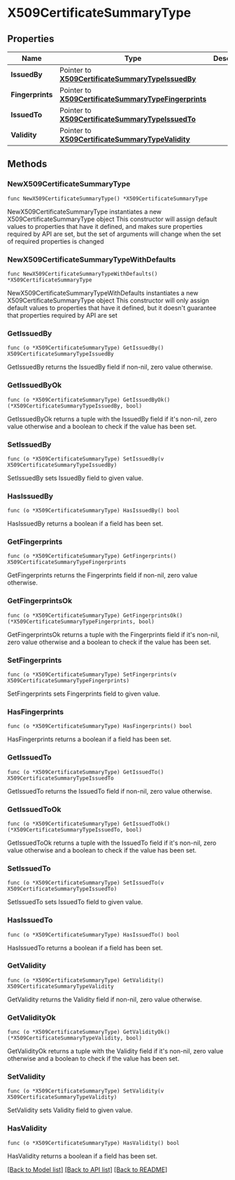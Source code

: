 # X509CertificateSummaryType

## Properties

Name | Type | Description | Notes
------------ | ------------- | ------------- | -------------
**IssuedBy** | Pointer to [**X509CertificateSummaryTypeIssuedBy**](X509CertificateSummaryTypeIssuedBy.md) |  | [optional] 
**Fingerprints** | Pointer to [**X509CertificateSummaryTypeFingerprints**](X509CertificateSummaryTypeFingerprints.md) |  | [optional] 
**IssuedTo** | Pointer to [**X509CertificateSummaryTypeIssuedTo**](X509CertificateSummaryTypeIssuedTo.md) |  | [optional] 
**Validity** | Pointer to [**X509CertificateSummaryTypeValidity**](X509CertificateSummaryTypeValidity.md) |  | [optional] 

## Methods

### NewX509CertificateSummaryType

`func NewX509CertificateSummaryType() *X509CertificateSummaryType`

NewX509CertificateSummaryType instantiates a new X509CertificateSummaryType object
This constructor will assign default values to properties that have it defined,
and makes sure properties required by API are set, but the set of arguments
will change when the set of required properties is changed

### NewX509CertificateSummaryTypeWithDefaults

`func NewX509CertificateSummaryTypeWithDefaults() *X509CertificateSummaryType`

NewX509CertificateSummaryTypeWithDefaults instantiates a new X509CertificateSummaryType object
This constructor will only assign default values to properties that have it defined,
but it doesn't guarantee that properties required by API are set

### GetIssuedBy

`func (o *X509CertificateSummaryType) GetIssuedBy() X509CertificateSummaryTypeIssuedBy`

GetIssuedBy returns the IssuedBy field if non-nil, zero value otherwise.

### GetIssuedByOk

`func (o *X509CertificateSummaryType) GetIssuedByOk() (*X509CertificateSummaryTypeIssuedBy, bool)`

GetIssuedByOk returns a tuple with the IssuedBy field if it's non-nil, zero value otherwise
and a boolean to check if the value has been set.

### SetIssuedBy

`func (o *X509CertificateSummaryType) SetIssuedBy(v X509CertificateSummaryTypeIssuedBy)`

SetIssuedBy sets IssuedBy field to given value.

### HasIssuedBy

`func (o *X509CertificateSummaryType) HasIssuedBy() bool`

HasIssuedBy returns a boolean if a field has been set.

### GetFingerprints

`func (o *X509CertificateSummaryType) GetFingerprints() X509CertificateSummaryTypeFingerprints`

GetFingerprints returns the Fingerprints field if non-nil, zero value otherwise.

### GetFingerprintsOk

`func (o *X509CertificateSummaryType) GetFingerprintsOk() (*X509CertificateSummaryTypeFingerprints, bool)`

GetFingerprintsOk returns a tuple with the Fingerprints field if it's non-nil, zero value otherwise
and a boolean to check if the value has been set.

### SetFingerprints

`func (o *X509CertificateSummaryType) SetFingerprints(v X509CertificateSummaryTypeFingerprints)`

SetFingerprints sets Fingerprints field to given value.

### HasFingerprints

`func (o *X509CertificateSummaryType) HasFingerprints() bool`

HasFingerprints returns a boolean if a field has been set.

### GetIssuedTo

`func (o *X509CertificateSummaryType) GetIssuedTo() X509CertificateSummaryTypeIssuedTo`

GetIssuedTo returns the IssuedTo field if non-nil, zero value otherwise.

### GetIssuedToOk

`func (o *X509CertificateSummaryType) GetIssuedToOk() (*X509CertificateSummaryTypeIssuedTo, bool)`

GetIssuedToOk returns a tuple with the IssuedTo field if it's non-nil, zero value otherwise
and a boolean to check if the value has been set.

### SetIssuedTo

`func (o *X509CertificateSummaryType) SetIssuedTo(v X509CertificateSummaryTypeIssuedTo)`

SetIssuedTo sets IssuedTo field to given value.

### HasIssuedTo

`func (o *X509CertificateSummaryType) HasIssuedTo() bool`

HasIssuedTo returns a boolean if a field has been set.

### GetValidity

`func (o *X509CertificateSummaryType) GetValidity() X509CertificateSummaryTypeValidity`

GetValidity returns the Validity field if non-nil, zero value otherwise.

### GetValidityOk

`func (o *X509CertificateSummaryType) GetValidityOk() (*X509CertificateSummaryTypeValidity, bool)`

GetValidityOk returns a tuple with the Validity field if it's non-nil, zero value otherwise
and a boolean to check if the value has been set.

### SetValidity

`func (o *X509CertificateSummaryType) SetValidity(v X509CertificateSummaryTypeValidity)`

SetValidity sets Validity field to given value.

### HasValidity

`func (o *X509CertificateSummaryType) HasValidity() bool`

HasValidity returns a boolean if a field has been set.


[[Back to Model list]](../README.md#documentation-for-models) [[Back to API list]](../README.md#documentation-for-api-endpoints) [[Back to README]](../README.md)


